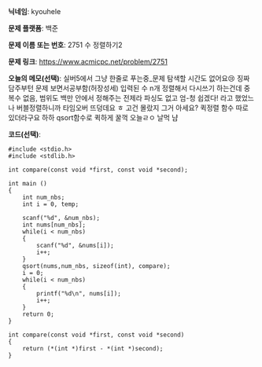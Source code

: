 **닉네임**: kyouhele

**문제 플랫폼**: 백준

**문제 이름 또는 번호**: 2751 수 정렬하기2

**문제 링크**: https://www.acmicpc.net/problem/2751

**오늘의 메모(선택)**:
실버5에서 그냥 한줄로 푸는중_문제 탐색할 시간도 없어요😢
징짜 담주부턴 문제 보면서공부함(허장성세)
입력된 수 n개 정렬해서 다시쓰기 하는건데 중복수 없음, 범위도 백만 안에서 정해주는 전제라 파싱도 없고 엄-청 쉽겠다! 라고 했었느나 버블정렬하니까 타임오버 뜨덩데요 ㅎ 고건 몰랐지
그거 아세요? 퀵정렬 함수 따로 있더라구요 하하 qsort함수로 퀵하게 꿀꺽 오늘ㄹㅇ 날먹 냠 

**코드(선택)**:

```
#include <stdio.h>
#include <stdlib.h>

int compare(const void *first, const void *second);

int main ()
{
	int num_nbs;
	int i = 0, temp;
	
	scanf("%d", &num_nbs);
	int nums[num_nbs];
	while(i < num_nbs)
	{
		scanf("%d", &nums[i]);
		i++;
	}
	qsort(nums,num_nbs, sizeof(int), compare);
	i = 0;
	while(i < num_nbs)
	{
		printf("%d\n", nums[i]);
		i++;
	}
	return 0;
}

int compare(const void *first, const void *second)
{
	return (*(int *)first - *(int *)second);
}

```
